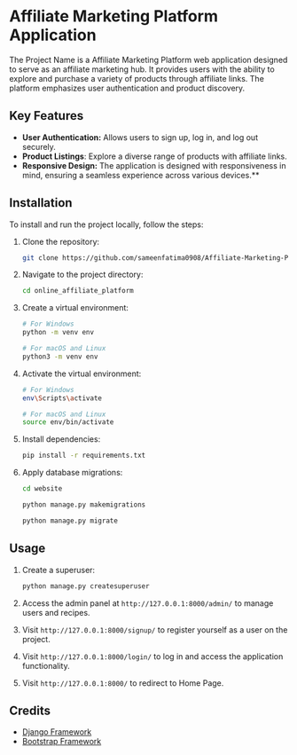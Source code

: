 
# Affiliate Marketing Platform Application

The Project Name is a Affiliate Marketing Platform web application designed to serve as an affiliate marketing hub. It provides users with the ability to explore and purchase a variety of products through affiliate links. The platform emphasizes user authentication and product discovery.

## Key Features

- **User Authentication:** Allows users to sign up, log in, and log out securely.
- **Product Listings**: Explore a diverse range of products with affiliate links.
- **Responsive Design:** The application is designed with responsiveness in mind, ensuring a seamless experience across various devices.**


## Installation

To install and run the project locally, follow the steps:

1. Clone the repository:

    ```bash
    git clone https://github.com/sameenfatima0908/Affiliate-Marketing-Platform.git
    ```
    
2. Navigate to the project directory:

    ```bash
    cd online_affiliate_platform
    ```

3. Create a virtual environment:

    ```bash
    # For Windows
    python -m venv env
    
    # For macOS and Linux
    python3 -m venv env
    ```
   
4. Activate the virtual environment:

    ```bash
    # For Windows
    env\Scripts\activate
    
    # For macOS and Linux
    source env/bin/activate
    ```
    
5. Install dependencies:

    ```bash
    pip install -r requirements.txt
    ```    

6. Apply database migrations:

    ```bash
    cd website
    ```

    ```bash
    python manage.py makemigrations
    ```  

    ```bash
    python manage.py migrate
    ```    

## Usage

1. Create a superuser:

    ```bash
    python manage.py createsuperuser
    ```

2. Access the admin panel at `http://127.0.0.1:8000/admin/` to manage users and recipes.

3. Visit `http://127.0.0.1:8000/signup/` to register yourself as a user on the project.

4. Visit `http://127.0.0.1:8000/login/` to log in and access the application functionality.

5. Visit `http://127.0.0.1:8000/` to redirect to Home Page.

## Credits

- [Django Framework](https://www.djangoproject.com/)
- [Bootstrap Framework](http://bootstrap.com)